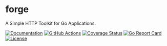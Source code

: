 # forge

A Simple HTTP Toolkit for Go Applications.

[![Documentation](https://godoc.org/github.com/fuzzingbits/forge?status.svg)](https://pkg.go.dev/github.com/fuzzingbits/forge)
[![GitHub Actions](https://github.com/fuzzingbits/forge/workflows/Main/badge.svg)](https://github.com/fuzzingbits/forge/actions)
[![Coverage Status](https://coveralls.io/repos/github/fuzzingbits/forge/badge.svg?branch=main)](https://coveralls.io/github/fuzzingbits/forge?branch=main)
[![Go Report Card](https://goreportcard.com/badge/github.com/fuzzingbits/forge)](https://goreportcard.com/report/github.com/fuzzingbits/forge)
[![License](https://img.shields.io/github/license/fuzzingbits/forge)](https://github.com/fuzzingbits/forge/blob/main/LICENSE)
